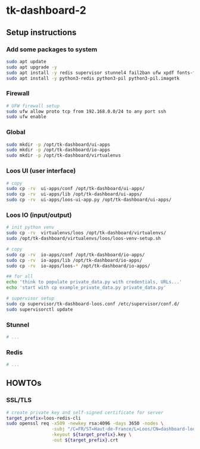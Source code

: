 # tk-dashboard-2


## Setup instructions

### Add some packages to system

```bash
sudo apt update
sudo apt upgrade -y
sudo apt install -y redis supervisor stunnel4 fail2ban ufw xpdf fonts-freefont-ttf fonts-noto-core 
sudo apt install -y python3-redis python3-pil python3-pil.imagetk
```

### Firewall 

```bash
# UFW firewall setup
sudo ufw allow proto tcp from 192.168.0.0/24 to any port ssh
sudo ufw enable
```

### Global

```bash
sudo mkdir -p /opt/tk-dashboard/ui-apps
sudo mkdir -p /opt/tk-dashboard/io-apps
sudo mkdir -p /opt/tk-dashboard/virtualenvs
```

### Loos UI (user interface)

```bash
# copy
sudo cp -rv  ui-apps/conf /opt/tk-dashboard/ui-apps/
sudo cp -rv  ui-apps/lib /opt/tk-dashboard/ui-apps/
sudo cp -rv  ui-apps/loos-ui-app.py /opt/tk-dashboard/ui-apps/
```

### Loos IO (input/output)

```bash
# init python venv
sudo cp -rv  virtualenvs/loos /opt/tk-dashboard/virtualenvs/
sudo /opt/tk-dashboard/virtualenvs/loos/loos-venv-setup.sh

# copy
sudo cp -rv  io-apps/conf /opt/tk-dashboard/io-apps/
sudo cp -rv  io-apps/lib /opt/tk-dashboard/io-apps/
sudo cp -rv  io-apps/loos-* /opt/tk-dashboard/io-apps/

## for all
echo 'think to populate private_data.py with credentials, URLs...'
echo 'start with cp example_private_data.py private_data.py'
```

```bash
# supervisor setup
sudo cp supervisor/tk-dashboard-loos.conf /etc/supervisor/conf.d/
sudo supervisorctl update
```

### Stunnel

```bash
# ...
```

### Redis

```bash
# ...
```


## HOWTOs

### SSL/TLS

```bash
# create private key and self-signed certificate for server
target_prefix=loos-redis-cli
sudo openssl req -x509 -newkey rsa:4096 -days 3650 -nodes \
                 -subj "/C=FR/ST=Haut-de-France/L=Loos/CN=dashboard-loos-master-srv" \
                 -keyout ${target_prefix}.key \
                 -out ${target_prefix}.crt
```
